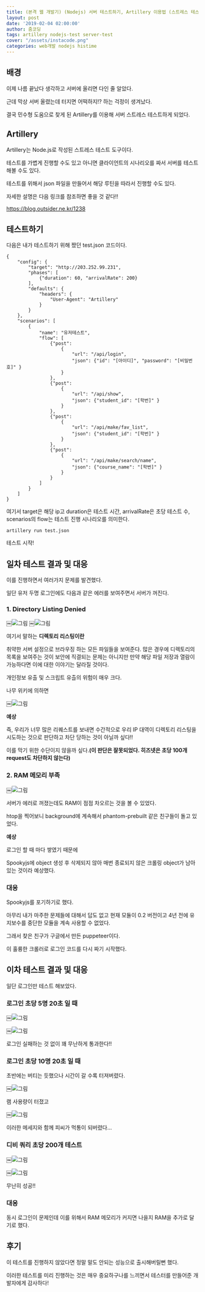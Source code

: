 ```yaml
---
title: (본격 웹 개발기) (Nodejs) 서버 테스트하기, Artillery 이용법 (스트레스 테스트)
layout: post
date: '2019-02-04 02:00:00'
author: 줌코딩
tags: artillery nodejs-test server-test 
cover: "/assets/instacode.png"
categories: web개발 nodejs histime
---
```


## 배경

이제 나름 끝났다 생각하고 서버에 올리면 다인 줄 알았다.

근데 막상 서버 올렸는데 터지면 어떡하지!? 하는 걱정이 생겨났다.

결국 민수형 도움으로 찾게 된 Artillery를 이용해 서버 스트레스 테스트하게 되었다.

## Artillery

Artillery는 Node.js로 작성된 스트레스 테스트 도구이다. 

테스트를 가볍게 진행할 수도 있고 아니면 클라이언트의 시나리오를 짜서 서버를 테스트 해볼 수도 있다.

테스트를 위해서 json 파일을 만들어서 해당 루틴을 따라서 진행할 수도 있다.

자세한 설명은 다음 링크를 참조하면 좋을 것 같다!!

<https://blog.outsider.ne.kr/1238>

## 테스트하기

다음은 내가 테스트하기 위해 짰던 test.json 코드이다.

    {
        "config": {
            "target": "http://203.252.99.231",
            "phases": [
                {"duration": 60, "arrivalRate": 200}
            ],
            "defaults": {
                "headers": {
                    "User-Agent": "Artillery"
                }
            }
        },
        "scenarios": [
            {
                "name": "유저테스트",
                "flow": [
                    {"post":
                        {
                            "url": "/api/login",
                            "json": {"id": "[아이디]", "password": "[비밀번호]" }
                        }
                    },
                    {"post":
                        {
                            "url": "/api/show",
                            "json": {"student_id": "[학번]" }
                        }
                    },
                    {"post":
                        {
                            "url": "/api/make/fav_list",
                            "json": {"student_id": "[학번]" }
                        }
                    },
                    {"post":
                        {
                            "url": "/api/make/search/name",
                            "json": {"course_name": "[학번]" }
                        }
                    }
                ]
            }
        ]
    }

여기서 target은 해당 ip고 duration은 테스트 시간, arrivalRate은 초당 테스트 수, scenarios의 flow는 테스트 진행 시나리오를 의미한다.

    artillery run test.json
    
테스트 시작!

## 일차 테스트 결과 및 대응

이를 진행하면서 여러가지 문제를 발견했다. 

일단 유저 두명 로그인에도 다음과 같은 에러를 보여주면서 서버가 꺼진다.

### 1. Directory Listing Denied

￼![그림](https://raw.githubusercontent.com/zoomKoding/zoomKoding.github.io/source/assets/_posts/stress-test-2.png)
￼![그림](https://raw.githubusercontent.com/zoomKoding/zoomKoding.github.io/source/assets/_posts/stress-test-1.png)

여기서 말하는 **디렉토리 리스팅이란**

취약한 서버 설정으로 브라우징 하는 모든 파일들을 보여준다. 
많은 경우에 디렉토리의 목록을 보여주는 것이 보안에 직결되는 문제는 아니지만 만약 해당 파일 저장과 열람이 가능하다면 이에 대한 이야기는 달라질 것이다. 

개인정보 유출 및 스크립트 유츨의 위험이 매우 크다.

나무 위키에 의하면

￼![그림](https://raw.githubusercontent.com/zoomKoding/zoomKoding.github.io/source/assets/_posts/stress-test-3.png)

**예상**

즉, 우리가 너무 많은 리퀘스트를 보내면 수간적으로 우리 IP 대역이 디렉토리 리스팅을 시도하는 것으로 판단하고 차단 당하는 것이 아닐까 싶다!!

이를 막기 위한 수단이지 않을까 싶다.**(이 판단은 잘못되었다. 히즈넷은 초당 100개 request도 차단하지 않는다)**


### 2. RAM 메모리 부족

￼![그림](https://raw.githubusercontent.com/zoomKoding/zoomKoding.github.io/source/assets/_posts/stress-test-4.png)

서버가 에러로 꺼졌는데도 RAM이 점점 차오르는 것을 볼 수 있었다.

htop을 찍어보니 background에 계속해서 phantom-prebuilt 같은 친구들이 돌고 있었다.

**예상**

로그인 할 때 마다 쌓였기 때문에

Spookyjs에 object 생성 후 삭제되지 않아 매번 종료되지 않은 크롤링 object가 남아 있는 것이라 예상했다.

### 대응

Spookyjs를 포기하기로 했다. 

아무리 내가 마주한 문제들에 대해서 답도 없고 현재 모듈이 0.2 버전이고 4년 전에 유지보수를 중단한 모듈을 계속 사용할 수 없었다.

그래서 찾은 친구가 구글에서 만든 puppeteer이다. 

이 훌륭한 크롤러로 로그인 코드를 다시 짜기 시작했다.

## 이차 테스트 결과 및 대응

일단 로그인만 테스트 해보았다.

### 로그인 초당 5명 20초 일 때

￼![그림](https://raw.githubusercontent.com/zoomKoding/zoomKoding.github.io/source/assets/_posts/stress-test-5.png)

￼![그림](https://raw.githubusercontent.com/zoomKoding/zoomKoding.github.io/source/assets/_posts/stress-test-6.png)

로그인 실패하는 것 없이 꽤 무난하게 통과한다!!

### 로그인 초당 10명 20초 일 때

초반에는 버티는 듯했으나 시간이 갈 수록 터져버렸다.

￼![그림](https://raw.githubusercontent.com/zoomKoding/zoomKoding.github.io/source/assets/_posts/stress-test-7.png)

램 사용량이 터졌고

￼![그림](https://raw.githubusercontent.com/zoomKoding/zoomKoding.github.io/source/assets/_posts/stress-test-8.png)

이러한 메세지와 함께 피씨가 먹통이 되버렸다...

### 디비 쿼리 초당 200개 테스트

￼![그림](https://raw.githubusercontent.com/zoomKoding/zoomKoding.github.io/source/assets/_posts/stress-test-9.png)

￼![그림](https://raw.githubusercontent.com/zoomKoding/zoomKoding.github.io/source/assets/_posts/stress-test-10.png)

무난히 성공!!

### 대응

동시 로그인이 문제인데 이를 위해서 RAM 메모리가 커지면 나을지 RAM을 추가로 달기로 했다.

## 후기

이 테스트를 진행하지 않았다면 정말 말도 안되는 성능으로 출시해버릴뻔 했다.

이러한 테스트를 미리 진행하는 것은 매우 중요하구나를 느끼면서 테스터를 만들어준 개발자에게 감사하다!

